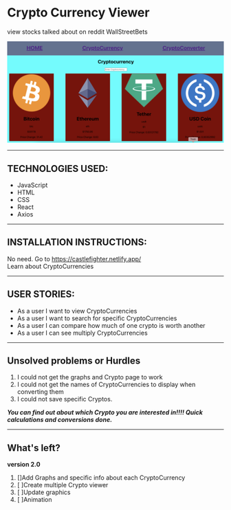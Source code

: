 # Crypto Currency Viewer
view stocks talked about on reddit WallStreetBets
<!-- <h1>Crypto Currency Viewer</h1> -->

![Crypto Screen](/redditstock-app/src/Component/crypto.png)
***



<h2>TECHNOLOGIES USED:</h2>

- JavaScript 
- HTML 
- CSS
- React
- Axios

***
<h2>INSTALLATION INSTRUCTIONS:</h2>

No need.
Go to https://castlefighter.netlify.app/<br>
Learn about CryptoCurrencies
***
<h2>USER STORIES:</h2>

- As a user I want to view CryptoCurrencies
- As a user I want to search for specific CryptoCurrencies
- As a user I can compare how much of one crypto is worth another
- As a user I can see multiply CryptoCurrencies

***
<h2>Unsolved problems or Hurdles</h2>

1. I could not get the graphs and Crypto page to work
2. I could not get the names of CryptoCurrencies to display when converting them
3. I could not save specific Cryptos.

<strong><em>You can find out about which Crypto you are interested in!!!! Quick calculations and conversions done.</em></strong>
***
<h2>What's left?</h2>

<strong>version 2.0</strong>

1. []Add Graphs and specific info about each CryptoCurrency
2. [ ]Create multiple Crypto viewer
3. [ ]Update graphics
4. [ ]Animation